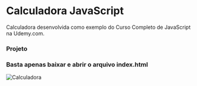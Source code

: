 # Calculadora JavaScript


Calculadora desenvolvida como exemplo do Curso Completo de JavaScript na Udemy.com.

### Projeto
### Basta apenas baixar e abrir o arquivo index.html
![Calculadora](https://firebasestorage.googleapis.com/v0/b/hcode-com-br.appspot.com/o/calculadora-hcode.jpg?alt=media&token=5406aa3f-b965-401c-9b4e-654609c78b33)
